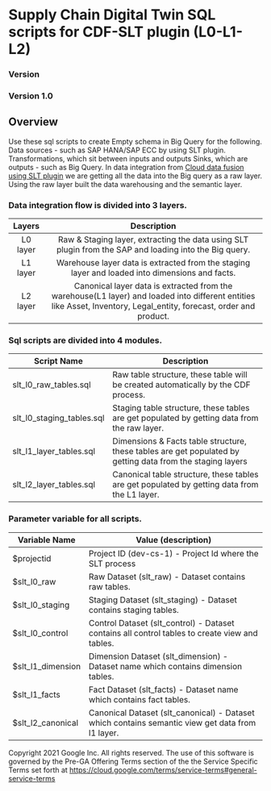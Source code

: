 # Supply Chain Digital Twin SQL scripts for CDF-SLT plugin (L0-L1-L2)
### Version
### Version 1.0
## Overview
Use these sql scripts to create Empty schema in Big Query for the following.
Data sources - such as SAP HANA/SAP ECC by using SLT plugin. Transformations, which sit between inputs and outputs Sinks, which are outputs - such as Big Query.
In data integration from [Cloud data fusion using SLT plugin](https://cloud.google.com/data-fusion/docs/how-to/use-sap-slt-plugin) we are getting all the data into the Big query as a raw layer. Using the raw layer built the data warehousing and the semantic layer.
### Data integration flow is divided into 3 layers.

|  Layers  |                                                                        Description                                                                        |
|:--------:|:---------------------------------------------------------------------------------------------------------------------------------------------------------:|
| L0 layer | Raw & Staging layer, extracting the data using SLT plugin from the SAP and loading into the Big query.                                                    |
| L1 layer | Warehouse layer data is extracted from the staging layer and loaded into dimensions and facts.                                                                |
| L2 layer | Canonical layer data is extracted from the warehouse(L1 layer) and loaded into different entities like Asset, Inventory, Legal_entity, forecast, order and product. |

### Sql scripts  are divided into 4 modules.

| Script Name               | Description                                                                                                |
|---------------------------|------------------------------------------------------------------------------------------------------------|
| slt_l0_raw_tables.sql     | Raw table structure, these table will be created automatically by the CDF process.                         |
| slt_l0_staging_tables.sql | Staging table structure, these tables are get populated by getting data from the raw layer.                |
| slt_l1_layer_tables.sql   | Dimensions & Facts table structure, these tables are get populated by getting data from the staging layers |
| slt_l2_layer_tables.sql   | Canonical table structure, these tables are get populated by getting data from the L1 layer.               |


### Parameter variable for all scripts.


| Variable Name     | Value (description)                                                                              |
|-------------------|--------------------------------------------------------------------------------------------------|
| $projectid        | Project ID (dev-cs-1) - Project Id where the SLT process                                         |
| $slt_l0_raw       | Raw Dataset (slt_raw) - Dataset contains raw tables.                                             |
| $slt_l0_staging   | Staging Dataset (slt_staging) - Dataset contains staging tables.                                 |
| $slt_l0_control   | Control Dataset (slt_control) - Dataset contains all control tables to create view and tables.   |
| $slt_l1_dimension | Dimension Dataset (slt_dimension) - Dataset name which contains dimension tables.                |
| $slt_l1_facts     | Fact Dataset (slt_facts) - Dataset name which contains fact tables.                              |
| $slt_l2_canonical | Canonical Dataset (slt_canonical) - Dataset which contains semantic view get data from l1 layer. |


 
Copyright 2021 Google Inc. All rights reserved.
The use of this software is governed by the Pre-GA Offering Terms section of the the Service Specific Terms set forth at https://cloud.google.com/terms/service-terms#general-service-terms